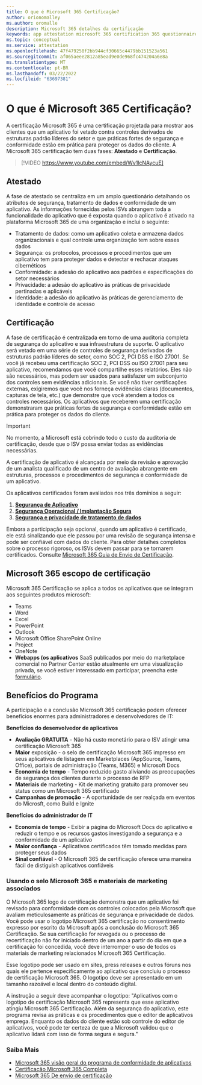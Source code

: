 ```yaml
---
title: O que é Microsoft 365 Certificação?
author: orionomalley
ms.author: oromalle
description: Microsoft 365 detalhes da certificação
keywords: app attestation microsoft 365 certification 365 questionnaire appSource
ms.topic: conceptual
ms.service: attestation
ms.openlocfilehash: 47f479258f2bb944cf30665c4479bb151523a561
ms.sourcegitcommit: af065aeee2812a85ead9e0de968fc474204a6e8a
ms.translationtype: MT
ms.contentlocale: pt-BR
ms.lasthandoff: 03/22/2022
ms.locfileid: "63697381"
---
```

# <a name="what-is-microsoft-365-certification"></a>O que é Microsoft 365 Certificação?

A certificação Microsoft 365 é uma certificação projetada para mostrar aos clientes que um aplicativo foi vetado contra controles derivados de estruturas padrão líderes do setor e que práticas fortes de segurança e conformidade estão em prática para proteger os dados do cliente. A Microsoft 365 certificação tem duas fases: **Atestado** e **Certificação**.

>[!VIDEO https://www.youtube.com/embed/Wv1lcNAycuE]


## <a name="attestation"></a>Atestado

A fase de atestado se centraliza em um amplo questionário detalhando os atributos de segurança, tratamento de dados e conformidade de um aplicativo. As informações fornecidas pelos ISVs abrangem toda a funcionalidade do aplicativo que é exposta quando o aplicativo é ativado na plataforma Microsoft 365 de uma organização e inclui o seguinte:

- Tratamento de dados: como um aplicativo coleta e armazena dados organizacionais e qual controle uma organização tem sobre esses dados
- Segurança: os protocolos, processos e procedimentos que um aplicativo tem para proteger dados e detectar e rechacar ataques cibernéticos
- Conformidade: a adesão do aplicativo aos padrões e especificações do setor necessários
- Privacidade: a adesão do aplicativo às práticas de privacidade pertinadas e aplicáveis
- Identidade: a adesão do aplicativo às práticas de gerenciamento de identidade e controle de acesso


## <a name="certification"></a>Certificação

A fase de certificação é centralizada em torno de uma auditoria completa de segurança do aplicativo e sua infraestrutura de suporte. O aplicativo será vetado em uma série de controles de segurança derivados de estruturas padrão líderes do setor, como SOC 2, PCI DSS e ISO 27001. Se você já recebeu uma certificação SOC 2, PCI DSS ou ISO 27001 para seu aplicativo, recomendamos que você compartilhe esses relatórios. Eles não são necessários, mas podem ser usados para satisfazer um subconjunto dos controles sem evidências adicionais. Se você não tiver certificações externas, exigiremos que você nos forneça evidências claras (documentos, capturas de tela, etc.) que demonstre que você atendem a todos os controles necessários. Os aplicativos que receberem uma certificação demonstraram que práticas fortes de segurança e conformidade estão em prática para proteger os dados do cliente. 

> [!IMPORTANT]
> No momento, a Microsoft está cobrindo todo o custo da auditoria de certificação, desde que o ISV possa enviar todas as evidências necessárias.

A certificação de aplicativo é alcançada por meio da revisão e aprovação de um analista qualificado de um centro de avaliação abrangente em estruturas, processos e procedimentos de segurança e conformidade de um aplicativo. 

Os aplicativos certificados foram avaliados nos três domínios a seguir:
1.  [**Segurança de Aplicativo**]( https://docs.microsoft.com/microsoft-365-app-certification/docs/certification-submission-guide#application-security)
1.  [**Segurança Operacional / Implantação Segura**]( https://docs.microsoft.com/microsoft-365-app-certification/docs/certification-submission-guide#operational-security)
1.  [**Segurança e privacidade de tratamento de dados**]( https://docs.microsoft.com/microsoft-365-app-certification/docs/certification-submission-guide#data-handling-security-and-privacy)

Embora a participação seja opcional, quando um aplicativo é certificado, ele está sinalizando que ele passou por uma revisão de segurança intensa e pode ser confiável com dados do cliente. Para obter detalhes completos sobre o processo rigoroso, os ISVs devem passar para se tornarem certificados. Consulte [Microsoft 365 Guia de Envio de Certificação](https://docs.microsoft.com/microsoft-365-app-certification/docs/certification-submission-guide).

## <a name="microsoft-365-certification-scope"></a>Microsoft 365 escopo de certificação

Microsoft 365 Certificação se aplica a todos os aplicativos que se integram aos seguintes produtos microsoft:
- Teams
- Word
- Excel
- PowerPoint
- Outlook
- Microsoft Office SharePoint Online
- Project
- OneNote
- **Webapps (os aplicativos** SaaS publicados por meio do marketplace comercial no Partner Center estão atualmente em uma visualização privada, se você estiver interessado em participar, preencha este [formulário](https://forms.microsoft.com/Pages/ResponsePage.aspx?id=v4j5cvGGr0GRqy180BHbR3Om82jEdWlAkFiVJRhmM_xUQkY0SjVVOVVLR0RUN0RYNlRWMDRTSjVQRy4u).

## <a name="program-benefits"></a>Benefícios do Programa
A participação e a conclusão Microsoft 365 certificação podem oferecer benefícios enormes para administradores e desenvolvedores de IT:

**Benefícios do desenvolvedor de aplicativos**
-   **Avaliação GRATUITA** - Não há custo monetário para o ISV atingir uma certificação Microsoft 365
-   **Maior** exposição - o selo de certificação Microsoft 365 impresso em seus aplicativos de listagem em Marketplaces (AppSource, Teams, Office), portais de administração (Teams, M365) e Microsoft Docs
-   **Economia de tempo** - Tempo reduzido gasto aliviando as preocupações de segurança dos clientes durante o processo de RFP 
- **Materiais de** marketing - Kit de marketing gratuito para promover seu status como um Microsoft 365 certificado
- **Campanhas de promoção** - A oportunidade de ser realçada em eventos do Microsft, como Build e Ignite

**Benefícios do administrador de IT**
- **Economia de tempo** - Exibir a página do Microsoft Docs do aplicativo e reduzir o tempo e os recursos gastos investigando a segurança e a conformidade de um aplicativo 
-   **Maior confiança** - Aplicativos certificados têm tomado medidas para proteger seus dados 
-   **Sinal confiável** - O Microsoft 365 de certificação oferece uma maneira fácil de distiguish aplicativos confiáveis


### <a name="using-the-microsoft-365-badge-and-associated-marketing-materials"></a>Usando o selo Microsoft 365 e materiais de marketing associados
O Microsoft 365 logo de certificação demonstra que um aplicativo foi revisado para conformidade com os controles colocados pela Microsoft que avaliam meticulosamente as práticas de segurança e privacidade de dados. Você pode usar o logotipo Microsoft 365 certificação no consentimento expresso por escrito da Microsoft após a conclusão do Microsoft 365 Certificação. Se sua certificação for revogada ou o processo de recertificação não for iniciado dentro de um ano a partir do dia em que a certificação foi concedida, você deve interromper o uso de todos os materiais de marketing relacionados Microsoft 365 Certificação. 

Esse logotipo pode ser usado em sites, press releases e outros fóruns nos quais ele pertence especificamente ao aplicativo que concluiu o processo de certificação Microsoft 365. O logotipo deve ser apresentado em um tamanho razoável e local dentro do conteúdo digital. 

A instrução a seguir deve acompanhar o logotipo: "Aplicativos com o logotipo de certificação Microsoft 365 representa que esse aplicativo atingiu Microsoft 365 Certificação. Além da segurança do aplicativo, este programa revisa as práticas e os procedimentos que o editor de aplicativos emprega. Enquanto os dados do cliente estão sob controle do editor de aplicativos, você pode ter certeza de que a Microsoft validou que o aplicativo lidará com isso de forma segura e segura."


### <a name="learn-more"></a>Saiba Mais
* [Microsoft 365 visão geral do programa de conformidade de aplicativos](~/overview.md)  
* [Certificação Microsoft 365 Completa](~/docs/certification.md)  
* [Microsoft 365 De envio de certificação](~/docs/certification-submission-guide.md)


